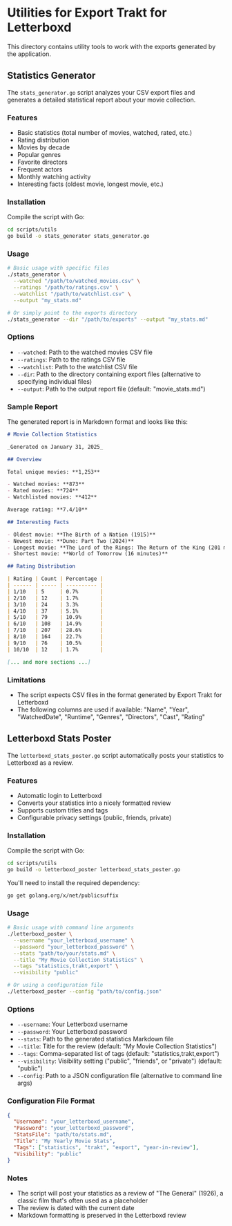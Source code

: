 # Utilities for Export Trakt for Letterboxd

This directory contains utility tools to work with the exports generated by the application.

## Statistics Generator

The `stats_generator.go` script analyzes your CSV export files and generates a detailed statistical report about your movie collection.

### Features

- Basic statistics (total number of movies, watched, rated, etc.)
- Rating distribution
- Movies by decade
- Popular genres
- Favorite directors
- Frequent actors
- Monthly watching activity
- Interesting facts (oldest movie, longest movie, etc.)

### Installation

Compile the script with Go:

```bash
cd scripts/utils
go build -o stats_generator stats_generator.go
```

### Usage

```bash
# Basic usage with specific files
./stats_generator \
  --watched "/path/to/watched_movies.csv" \
  --ratings "/path/to/ratings.csv" \
  --watchlist "/path/to/watchlist.csv" \
  --output "my_stats.md"

# Or simply point to the exports directory
./stats_generator --dir "/path/to/exports" --output "my_stats.md"
```

### Options

- `--watched`: Path to the watched movies CSV file
- `--ratings`: Path to the ratings CSV file
- `--watchlist`: Path to the watchlist CSV file
- `--dir`: Path to the directory containing export files (alternative to specifying individual files)
- `--output`: Path to the output report file (default: "movie_stats.md")

### Sample Report

The generated report is in Markdown format and looks like this:

```markdown
# Movie Collection Statistics

_Generated on January 31, 2025_

## Overview

Total unique movies: **1,253**

- Watched movies: **873**
- Rated movies: **724**
- Watchlisted movies: **412**

Average rating: **7.4/10**

## Interesting Facts

- Oldest movie: **The Birth of a Nation (1915)**
- Newest movie: **Dune: Part Two (2024)**
- Longest movie: **The Lord of the Rings: The Return of the King (201 minutes)**
- Shortest movie: **World of Tomorrow (16 minutes)**

## Rating Distribution

| Rating | Count | Percentage |
| ------ | ----- | ---------- |
| 1/10   | 5     | 0.7%       |
| 2/10   | 12    | 1.7%       |
| 3/10   | 24    | 3.3%       |
| 4/10   | 37    | 5.1%       |
| 5/10   | 79    | 10.9%      |
| 6/10   | 108   | 14.9%      |
| 7/10   | 207   | 28.6%      |
| 8/10   | 164   | 22.7%      |
| 9/10   | 76    | 10.5%      |
| 10/10  | 12    | 1.7%       |

[... and more sections ...]
```

### Limitations

- The script expects CSV files in the format generated by Export Trakt for Letterboxd
- The following columns are used if available: "Name", "Year", "WatchedDate", "Runtime", "Genres", "Directors", "Cast", "Rating"

## Letterboxd Stats Poster

The `letterboxd_stats_poster.go` script automatically posts your statistics to Letterboxd as a review.

### Features

- Automatic login to Letterboxd
- Converts your statistics into a nicely formatted review
- Supports custom titles and tags
- Configurable privacy settings (public, friends, private)

### Installation

Compile the script with Go:

```bash
cd scripts/utils
go build -o letterboxd_poster letterboxd_stats_poster.go
```

You'll need to install the required dependency:

```bash
go get golang.org/x/net/publicsuffix
```

### Usage

```bash
# Basic usage with command line arguments
./letterboxd_poster \
  --username "your_letterboxd_username" \
  --password "your_letterboxd_password" \
  --stats "path/to/your/stats.md" \
  --title "My Movie Collection Statistics" \
  --tags "statistics,trakt,export" \
  --visibility "public"

# Or using a configuration file
./letterboxd_poster --config "path/to/config.json"
```

### Options

- `--username`: Your Letterboxd username
- `--password`: Your Letterboxd password
- `--stats`: Path to the generated statistics Markdown file
- `--title`: Title for the review (default: "My Movie Collection Statistics")
- `--tags`: Comma-separated list of tags (default: "statistics,trakt,export")
- `--visibility`: Visibility setting ("public", "friends", or "private") (default: "public")
- `--config`: Path to a JSON configuration file (alternative to command line args)

### Configuration File Format

```json
{
  "Username": "your_letterboxd_username",
  "Password": "your_letterboxd_password",
  "StatsFile": "path/to/stats.md",
  "Title": "My Yearly Movie Stats",
  "Tags": ["statistics", "trakt", "export", "year-in-review"],
  "Visibility": "public"
}
```

### Notes

- The script will post your statistics as a review of "The General" (1926), a classic film that's often used as a placeholder
- The review is dated with the current date
- Markdown formatting is preserved in the Letterboxd review
